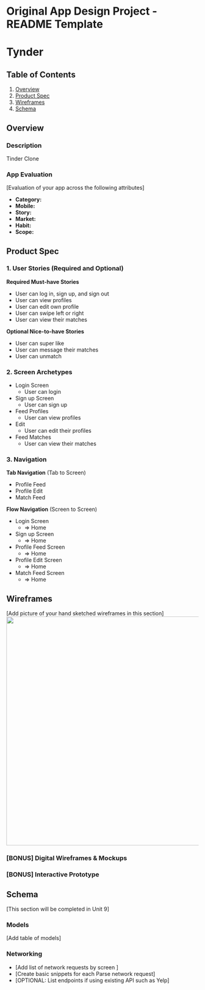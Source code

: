 Original App Design Project - README Template
===

# Tynder

## Table of Contents
1. [Overview](#Overview)
1. [Product Spec](#Product-Spec)
1. [Wireframes](#Wireframes)
2. [Schema](#Schema)

## Overview
### Description
Tinder Clone

### App Evaluation
[Evaluation of your app across the following attributes]
- **Category:**
- **Mobile:**
- **Story:**
- **Market:**
- **Habit:**
- **Scope:**

## Product Spec

### 1. User Stories (Required and Optional)

**Required Must-have Stories**

* User can log in, sign up, and sign out
* User can view profiles
* User can edit own profile
* User can swipe left or right
* User can view their matches

**Optional Nice-to-have Stories**

* User can super like
* User can message their matches
* User can unmatch

### 2. Screen Archetypes

* Login Screen
    * User can login
* Sign up Screen
    * User can sign up
* Feed Profiles
    * User can view profiles
* Edit
    * User can edit their profiles
* Feed Matches
    * User can view their matches

### 3. Navigation

**Tab Navigation** (Tab to Screen)

* Profile Feed
* Profile Edit 
* Match Feed

**Flow Navigation** (Screen to Screen)

* Login Screen
    * => Home
* Sign up Screen
    * => Home
* Profile Feed Screen
    * => Home
* Profile Edit Screen
    * => Home
* Match Feed Screen
    * => Home

## Wireframes
[Add picture of your hand sketched wireframes in this section]
<img src="YOUR_WIREFRAME_IMAGE_URL" width=600>

### [BONUS] Digital Wireframes & Mockups

### [BONUS] Interactive Prototype

## Schema 
[This section will be completed in Unit 9]
### Models
[Add table of models]
### Networking
- [Add list of network requests by screen ]
- [Create basic snippets for each Parse network request]
- [OPTIONAL: List endpoints if using existing API such as Yelp]
